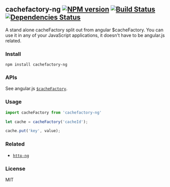 ## cachefactory-ng [![NPM version](https://badge.fury.io/js/cachefactory-ng.png)](http://badge.fury.io/js/cachefactory-ng) [![Build Status](https://api.travis-ci.org/Treri/cacheFactory.svg)](https://travis-ci.org/Treri/cacheFactory) [![Dependencies Status](https://david-dm.org/Treri/cacheFactory.png)](https://david-dm.org/Treri/cacheFactory)

A stand alone cacheFactory split out from angular $cacheFactory. You can use it in any of your JavaScript applications, it doesn't have to be angular.js related.

### Install

```
npm install cachefactory-ng
```

### APIs
See angular.js [`$cacheFactory`](https://docs.angularjs.org/api/ng/type/$cacheFactory.Cache).

### Usage

```js
import cacheFactory from 'cachefactory-ng'

let cache = cacheFactory('cacheId');

cache.put('key', value);
```

### Related

- [`http-ng`](https://github.com/Treri/http-ng)

### License
MIT